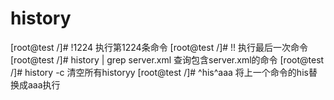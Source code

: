 # history
[root@test /]# !1224 执行第1224条命令
[root@test /]# !! 执行最后一次命令
[root@test /]# history | grep server.xml 查询包含server.xml的命令
[root@test /]# history -c 清空所有historyy
[root@test /]# ^his^aaa 将上一个命令的his替换成aaa执行








